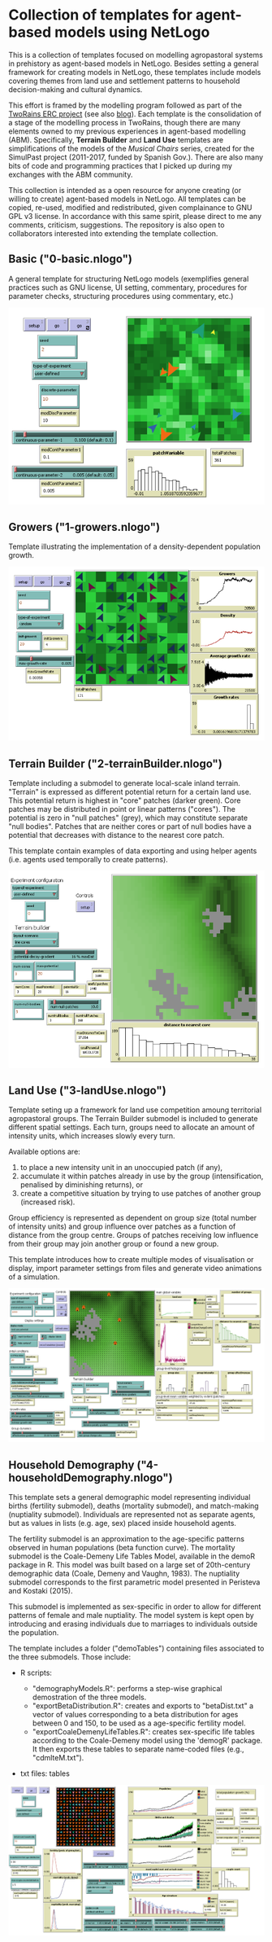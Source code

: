 # Collection of templates for agent-based models using NetLogo

This is a collection of templates focused on modelling agropastoral systems in prehistory as agent-based models in NetLogo. Besides setting a general framework for creating models in NetLogo, these templates include models covering themes from land use and settlement patterns to household decision-making and cultural dynamics.

This effort is framed by the modelling program followed as part of the [TwoRains ERC project](https://www.arch.cam.ac.uk/research/projects/two-rains) (see also [blog](https://tworains.wordpress.com/)). Each template is the consolidation of a stage of the modelling process in TwoRains, though there are many elements owned to my previous experiences in agent-based modelling (ABM). Specifically, **Terrain Builder** and **Land Use** templates are simplifications of the models of the *Musical Chairs* series, created for the SimulPast project (2011-2017, funded by Spanish Gov.). There are also many bits of code and programming practices that I picked up during my exchanges with the ABM community.

This collection is intended as a open resource for anyone creating (or willing to create) agent-based models in NetLogo. All templates can be copied, re-used, modified and redistributed, given complainance to GNU GPL v3 license. In accordance with this same spirit, please direct to me any comments, criticism, suggestions. The repository is also open to collaborators interested into extending the template collection.

## Basic ("0-basic.nlogo")

A general template for structuring NetLogo models (exemplifies general practices such as GNU license, UI setting, commentary, procedures for parameter checks, structuring procedures using commentary, etc.)

![0-basic interface](images/0-basic%20interface.png)

## Growers ("1-growers.nlogo")

Template illustrating the implementation of a density-dependent population growth.

![1-growers interface](images/1-growers%20interface.png)

## Terrain Builder ("2-terrainBuilder.nlogo")

Template including a submodel to generate local-scale inland terrain. "Terrain" is expressed as different potential return for a certain land use. This potential return is highest in "core" patches (darker green). Core patches may be distributed in point or linear patterns ("cores"). The potential is zero in "null patches" (grey), which may constitute separate "null bodies". Patches that are neither cores or part of null bodies have a potential that decreases with distance to the nearest core patch.

This template contain examples of data exporting and using helper agents (i.e. agents used temporally to create patterns).

![2-terrainBuilder interface](images/2-terrainBuilder%20interface.png)

## Land Use ("3-landUse.nlogo")

Template seting up a framework for land use competition amoung territorial agropastoral groups. The Terrain Builder submodel is included to generate different spatial settings. Each turn, groups need to allocate an amount of intensity units, which increases slowly every turn.

Available options are: 

1. to place a new intensity unit in an unoccupied patch (if any),  
2. accumulate it within patches already in use by the group (intensification, penalised by diminishing returns), or  
3. create a competitive situation by trying to use patches of another group (increased risk).

Group efficiency is represented as dependent on group size (total number of intensity units) and group influence over patches as a function of distance from the group centre. Groups of patches receiving low influence from their group may join another group or found a new group.

This template introduces how to create multiple modes of visualisation or display, import parameter settings from files and generate video animations of a simulation.

![3-landUse interface](images/3-landUse%20interface.png)

## Household Demography ("4-householdDemography.nlogo")

This template sets a general demographic model representing individual births (fertility submodel), deaths (mortality submodel), and match-making (nuptiality submodel). Individuals are represented not as separate agents, but as values in lists (e.g. age, sex) placed inside household agents.

The fertility submodel is an approximation to the age-specific patterns observed in human populations (beta function curve). The mortality submodel is the Coale-Demeny Life Tables Model, available in the demoR package in R. This model was built based on a large set of 20th-century demographic data (Coale, Demeny and Vaughn, 1983). The nuptiality submodel corresponds to the first parametric model presented in Peristeva and Kostaki (2015).

This submodel is implemented as sex-specific in order to allow for different patterns of female and male nuptiality. The model system is kept open by introducing and erasing individuals due to marriages to individuals outside the population.

The template includes a folder ("demoTables") containing files associated to the three submodels. Those include:

- R scripts:
  -  "demographyModels.R": performs a step-wise graphical demostration of the three models.
  -  "exportBetaDistribution.R": creates and exports to "betaDist.txt" a vector of values corresponding to a beta distribution for ages between 0 and 150, to be used as a age-specific fertility model.
  -  "exportCoaleDemenyLifeTables.R": creates sex-specific life tables according to the Coale-Demeny model using the 'demogR' package. It then exports these tables to separate name-coded files (e.g., "cdmlteM.txt").

- txt files: tables 

![4-householdDemography interface](images/4-householdDemography%20interface.png)

